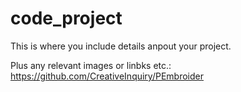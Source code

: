 # code_project
This is where you include details anpout your project.

Plus any relevant images or linbks etc.:
https://github.com/CreativeInquiry/PEmbroider
